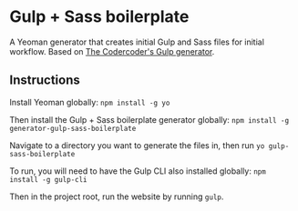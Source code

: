# Gulp + Sass boilerplate

A Yeoman generator that creates initial Gulp and Sass files for initial workflow.
Based on [The Codercoder's Gulp generator](https://github.com/thecodercoder/generator-gulp-sass-boilerplate#readme).

## Instructions

Install Yeoman globally: `npm install -g yo`

Then install the Gulp + Sass boilerplate generator globally: `npm install -g generator-gulp-sass-boilerplate`

Navigate to a directory you want to generate the files in, then run `yo gulp-sass-boilerplate`

To run, you will need to have the Gulp CLI also installed globally:
`npm install -g gulp-cli`

Then in the project root, run the website by running `gulp`.
